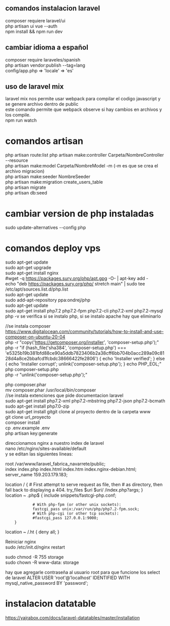 ## comandos instalacion laravel
composer requiere laravel/ui <br/>
php artisan ui vue --auth <br/>
npm install && npm run dev <br/>

## cambiar idioma a español
composer require laraveles/spanish <br/>
php artisan vendor:publish --tag=lang <br/>
config/app.php => 'locale' => 'es' <br/>

## uso de laravel mix
laravel mix nos permite usar webpack para compilar el codigo javascript y se genere archivo dentro de public <br/>
este comando permite que webpack observe si hay cambios en archivos y los compile. <br/>
npm run watch <br/>

# comandos artisan
php artisan route:list
php artisan make:controller Carpeta/NombreController --resource <br/>
php artisan make:model Carpeta/NombreModel -m (-m es que se crea el archivo migracion) <br/>
php artisan make:seeder NombreSeeder <br/>
php artisan make:migration create_users_table <br/>
php artisan migrate  <br/>
php artisan db:seed <br/>

# cambiar version de php instaladas
sudo update-alternatives --config php
# comandos deploy vps
sudo apt-get update <br/>
sudo apt-get upgrade <br/>
sudo apt-get install nginx <br/>
#wget -q https://packages.sury.org/php/apt.gpg -O- | apt-key add - <br/>
echo "deb https://packages.sury.org/php/ stretch main" | sudo tee /etc/apt/sources.list.d/php.list <br/>
sudo apt-get update <br/>
sudo add-apt-repository ppa:ondrej/php<br/>
sudo apt-get update<br/>
sudo apt-get install php7.2 php7.2-fpm php7.2-cli php7.2-xml php7.2-mysql<br/>
php -v se verifica si se instalo php, si se instalo apache hay que eliminarlo<br/>

//se instala composer<br/>
https://www.digitalocean.com/community/tutorials/how-to-install-and-use-composer-on-ubuntu-20-04 <br/>
php -r "copy('https://getcomposer.org/installer', 'composer-setup.php');"<br/>
php -r "if (hash_file('sha384', 'composer-setup.php') === 'e5325b19b381bfd88ce90a5ddb7823406b2a38cff6bb704b0acc289a09c8128d4a8ce2bbafcd1fcbdc38666422fe2806') { echo 'Installer verified'; } else { echo 'Installer corrupt'; unlink('composer-setup.php'); } echo PHP_EOL;"<br/>
php composer-setup.php<br/>
php -r "unlink('composer-setup.php');"<br/>

php composer.phar<br/>
mv composer.phar /usr/local/bin/composer<br/>
//se instala extenciones que pide documentacion laravel<br/>
sudo apt-get install php7.2-xml php7.2-mbstring php7.2-json php7.2-bcmath<br/>
sudo apt-get install php7.0-zip <br/>
sudo apt-get install gitgit clone al proyecto dentro de la carpeta www<br/>
git clone url_proyecto<br/>
composer install<br/>
cp .env.example .env<br/>
php artisan key:generate<br/>

direccionamos nginx a nuestro index de laravel<br/>
nano /etc/nginx/sites-available/default<br/>
y se editan las siguientes lineas:<br/>

root /var/www/laravel_fabrica_navarrete/public;<br/>
index index.php index.html index.htm index.nginx-debian.html;<br/>
server_name 159.203.179.183;<br/>

location / {
        # First attempt to serve request as file, then
        # as directory, then fall back to displaying a 404.
        try_files $uri $uri/ /index.php?args;
}<br/>
location ~ \.php$ {
                include snippets/fastcgi-php.conf;

                # With php-fpm (or other unix sockets):
                fastcgi_pass unix:/var/run/php/php7.2-fpm.sock;
                # With php-cgi (or other tcp sockets):
                #fastcgi_pass 127.0.0.1:9000;
        }
 location ~ /\.ht {
                deny all;
        }<br/>

Reiniciar nginx<br/>
sudo /etc/init.d/nginx restart<br/>

sudo chmod -R 755 storage<br/>
sudo chown -R www-data: storage<br/>

hay que agregarle contraseña al usuario root para que funcione los select de laravel
ALTER USER 'root'@'localhost' IDENTIFIED WITH mysql_native_password BY 'password';

# instalacion datatable
https://yajrabox.com/docs/laravel-datatables/master/installation



